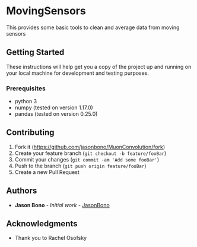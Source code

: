 # MovingSensors

This provides some basic tools to clean and average data from moving sensors



## Getting Started
These instructions will help get you a copy of the project up and running on your local machine for development and testing purposes. 

### Prerequisites

- python 3
- numpy (tested on version 1.17.0)
- pandas (tested on version 0.25.0)


## Contributing

1. Fork it (<https://github.com/jasonbono/MuonConvolution/fork>)
2. Create your feature branch (`git checkout -b feature/fooBar`)
3. Commit your changes (`git commit -am 'Add some fooBar'`)
4. Push to the branch (`git push origin feature/fooBar`)
5. Create a new Pull Request


## Authors

* **Jason Bono** - *Initial work* - [JasonBono](https://github.com/JasonBono)


## Acknowledgments

* Thank you to Rachel Osofsky

	

